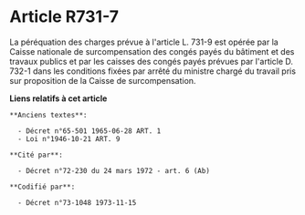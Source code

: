 # Article R731-7

La péréquation des charges prévue à l'article L. 731-9 est opérée par la Caisse nationale de surcompensation des congés payés
du bâtiment et des travaux publics et par les caisses des congés payés prévues par l'article D. 732-1 dans les conditions
fixées par arrêté du ministre chargé du travail pris sur proposition de la Caisse de surcompensation.

**Liens relatifs à cet article**

	**Anciens textes**:

	  - Décret n°65-501 1965-06-28 ART. 1
	  - Loi n°1946-10-21 ART. 9

	**Cité par**:

	  - Décret n°72-230 du 24 mars 1972 - art. 6 (Ab)

	**Codifié par**:

	  - Décret n°73-1048 1973-11-15
